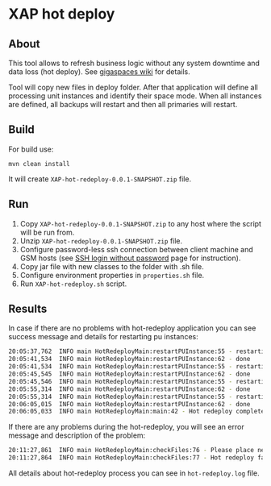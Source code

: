 XAP hot deploy
===

About
---
This tool allows to refresh business logic without any system downtime and data loss (hot deploy).
See [gigaspaces wiki] for details.

Tool will copy new files in deploy folder. After that application will define all processing unit instances and identify their space mode.
When all instances are defined, all backups will restart and then all primaries will restart. 

Build
---
For build use:

    mvn clean install 
It will create `XAP-hot-redeploy-0.0.1-SNAPSHOT.zip` file.

Run
---

1. Copy `XAP-hot-redeploy-0.0.1-SNAPSHOT.zip` to any host where the script will be run from. 
2. Unzip `XAP-hot-redeploy-0.0.1-SNAPSHOT.zip` file.
3. Configure password-less ssh connection between client machine and GSM hosts (see [SSH login without password] page for instruction).
4. Copy jar file with new classes to the folder with .sh file.
5. Configure environment properties in `properties.sh` file.
6. Run `XAP-hot-redeploy.sh` script.

Results
---
In case if there are no problems with hot-redeploy application you can see success message and details for restarting pu instances: 
```sh
20:05:37,762  INFO main HotRedeployMain:restartPUInstance:55 - restarting instance 2 on EVBYMINSD48AA.minsk.epam.com[10.6.132.93] GSC PID:31794 mode:backup...
20:05:41,534  INFO main HotRedeployMain:restartPUInstance:62 - done
20:05:41,534  INFO main HotRedeployMain:restartPUInstance:55 - restarting instance 1 on EVBYMINSD48AA.minsk.epam.com[10.6.132.93] GSC PID:31791 mode:backup...
20:05:45,545  INFO main HotRedeployMain:restartPUInstance:62 - done
20:05:45,546  INFO main HotRedeployMain:restartPUInstance:55 - restarting instance 1 on EVBYMINSD48AA.minsk.epam.com[10.6.132.93] GSC PID:31794 mode:primary...
20:05:55,314  INFO main HotRedeployMain:restartPUInstance:62 - done
20:05:55,314  INFO main HotRedeployMain:restartPUInstance:55 - restarting instance 2 on EVBYMINSD48AA.minsk.epam.com[10.6.132.93] GSC PID:31791 mode:primary...
20:06:05,015  INFO main HotRedeployMain:restartPUInstance:62 - done
20:06:05,033  INFO main HotRedeployMain:main:42 - Hot redeploy completed successfully
```

If there are any problems during the hot-redeploy, you will see an error message and description of the problem:
```sh
20:11:27,861  INFO main HotRedeployMain:checkFiles:76 - Please place new files on all GSM machines and try again.
20:11:27,864  INFO main HotRedeployMain:checkFiles:77 - Hot redeploy failed
```

All details about hot-redeploy process you can see in `hot-redeploy.log` file.

[gigaspaces wiki]:http://wiki.gigaspaces.com/wiki/display/XAP96/Deploying+onto+the+Service+Grid#DeployingontotheServiceGrid-HotDeploy
[SSH login without password]:http://www.linuxproblem.org/art_9.html
